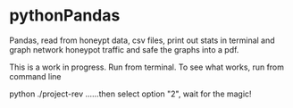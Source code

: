 # pythonPandas
Pandas, read from honeypt data, csv files, print out stats in terminal and graph network honeypot traffic and safe the graphs into a pdf.

This is a work in progress. Run from terminal. To see what works, run from command line

python ./project-rev ......then select option "2", wait for the magic!
